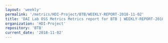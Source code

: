 ```yaml
---
layout: 'weekly'
permalink: '/metrics/HDI-Project/BTB/WEEKLY-REPORT-2018-11-02'
title: 'DAI Lab OSS Metrics Metrics report for BTB | WEEKLY-REPORT-2018-11-02'
organization: 'HDI-Project'
repository: 'BTB'
current_date: '2018-11-02'
---
```

